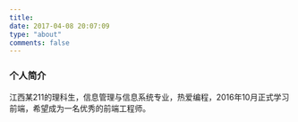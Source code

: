 ```yaml
---
title: 
date: 2017-04-08 20:07:09
type: "about"
comments: false
---
```


### 个人简介

江西某211的理科生，信息管理与信息系统专业，热爱编程，2016年10月正式学习前端，希望成为一名优秀的前端工程师。
